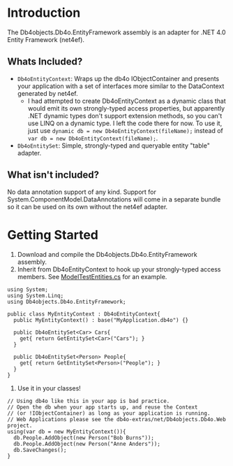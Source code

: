 # Introduction #

The Db4objects.Db4o.EntityFramework assembly is an adapter for .NET 4.0 Entity Framework (net4ef).


## Whats Included? ##

  * `Db4oEntityContext`: Wraps up the db4o IObjectContainer and presents your application with a set of interfaces more similar to the DataContext generated by net4ef.
    * I had attempted to create Db4oEntityContext as a dynamic class that would emit its own strongly-typed access properties, but apparently .NET dynamic types don't support extension methods, so you can't use LINQ on a dynamic type. I left the code there for now. To use it, just use `dynamic db = new Db4oEntityContext(fileName);` instead of `var db = new Db4oEntityContext(fileName);`.
  * `Db4oEntitySet`: Simple, strongly-typed and queryable entity "table" adapter.


## What isn't included? ##

No data annotation support of any kind. Support for System.ComponentModel.DataAnnotations will come in a separate bundle so it can be used on its own without the net4ef adapter.

# Getting Started #

  1. Download and compile the Db4objects.Db4o.EntityFramework assembly.
  1. Inherit from Db4oEntityContext to hook up your strongly-typed access members. See [ModelTestEntities.cs](http://code.google.com/p/db4o-extras/source/browse/trunk/net/Db4objects.Db4o.EntityFramework.Test/Model/ModelTestEntities.cs) for an example.
```
using System;
using System.Linq;
using Db4objects.Db4o.EntityFramework;

public class MyEntityContext : Db4oEntityContext{
  public MyEntityContext() : base("MyApplication.db4o") {}

  public Db4oEntitySet<Car> Cars{
    get{ return GetEntitySet<Car>("Cars"); }
  }  

  public Db4oEntitySet<Person> People{
    get{ return GetEntitySet<Person>("People"); }
  }
}
```
  1. Use it in your classes!
```
// Using db4o like this in your app is bad practice.
// Open the db when your app starts up, and reuse the Context 
// (or !IObjectContainer) as long as your application is running.
// Web Applications please see the db4o-extras/net/Db4objects.Db4o.Web project.
using(var db = new MyEntityContext()){
  db.People.AddObject(new Person("Bob Burns"));
  db.People.AddObject(new Person("Anne Anders"));
  db.SaveChanges();
}
```